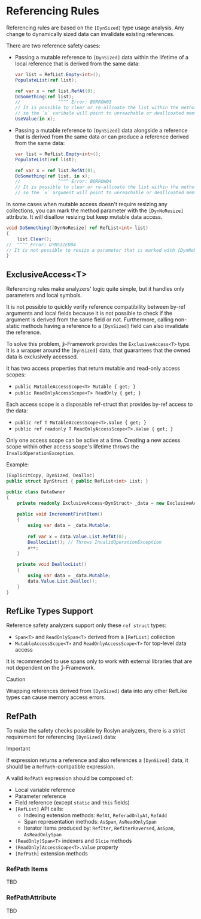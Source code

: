 # Referencing Rules

Referencing rules are based on the `[DynSized]` type usage analysis.
Any change to dynamically sized data can invalidate existing references.

There are two reference safety cases:
- Passing a mutable reference to `[DynSized]` data within the lifetime
of a local reference that is derived from the same data:
    ```csharp
    var list = RefList.Empty<int>();
    PopulateList(ref list);
    
    ref var x = ref list.RefAt(0);
    DoSomething(ref list);
    //              ^^^^ Error: BORROW03
    // It is possible to clear or re-allcoate the list within the method,
    // so the `x` varibale will point to unreachable or deallcoated memory
    UseValue(in x);
    ```
- Passing a mutable reference to `[DynSized]` data alongside a reference
that is derived from the same data or can produce a reference derived from the same data:
    ```csharp
    var list = RefList.Empty<int>();
    PopulateList(ref list);
    
    ref var x = ref list.RefAt(0);
    DoSomething(ref list, in x);
    //              ^^^^ Error: BORROW04
    // It is possible to clear or re-allcoate the list within the method,
    // so the `x` argument will point to unreachable or deallcoated memory
    ```

In some cases when mutable access doesn't require resizing any collections,
you can mark the method parameter with the `[DynNoResize]` attribute.
It will disallow resizing but keep mutable data access.

```csharp
void DoSomething([DynNoResize] ref RefList<int> list)
{
    list.Clear();
//  ^^^^ Error: DYNSIZED04
// It is not possible to resize a parameter that is marked with [DynNoResize]
}
```

## ExclusiveAccess\<T\>

Referencing rules make analyzers' logic quite simple, but it handles only parameters and local symbols.

It is not possible to quickly verify reference compatibility between by-ref arguments and local fields
because it is not possible to check if the argument is derived from the same field or not.
Furthermore, calling non-static methods having a reference to a `[DynSized]` field can also invalidate the reference.

To solve this problem, ѯ-Framework provides the `ExclusiveAccess<T>` type.
It is a wrapper around the `[DynSized]` data, that guarantees that the owned data is exclusively accessed.

It has two access properties that return mutable and read-only access scopes:
- `public MutableAccessScope<T> Mutable { get; }`
- `public ReadOnlyAccessScope<T> ReadOnly { get; }`

Each access scope is a disposable ref-struct that provides by-ref access to the data:
- `public ref T MutableAccessScope<T>.Value { get; }`
- `public ref readonly T ReadOnlyAccessScope<T>.Value { get; }`

Only one access scope can be active at a time.
Creating a new access scope within other access scope's lifetime throws the `InvalidOperationException`.

Example:
```csharp
[ExplicitCopy, DynSized, Dealloc]
public struct DynStruct { public RefList<int> List; }

public class DataOwner
{
    private readonly ExclusiveAccess<DynStruct> _data = new ExclusiveAccess<DynStruct>();
    
    public void IncrementFirstItem()
    {
        using var data = _data.Mutable;
        
        ref var x = data.Value.List.RefAt(0);
        DeallocList(); // Throws InvalidOperationException
        x++;
    }
    
    private void DeallocList()
    {
        using var data = _data.Mutable;
        data.Value.List.Dealloc();
    }
}
```

## RefLike Types Support

Reference safety analyzers support only these `ref struct` types:
- `Span<T>` and `ReadOnlySpan<T>` derived from a `[RefList]` collection
- `MutableAccessScope<T>` and `ReadOnlyAccessScope<T>` for top-level data access

It is recommended to use spans only to work with external libraries that are not dependent on the ѯ-Framework.

> [!CAUTION]
> Wrapping references derived from `[DynSized]` data into any other RefLike types can cause memory access errors.

## RefPath

To make the safety checks possible by Roslyn analyzers,
there is a strict requirement for referencing `[DynSized]` data:

> [!IMPORTANT]
> If expression returns a reference and also references a `[DynSized]` data,
> it should be a `RefPath`-compatible expression.

A valid `RefPath` expression should be composed of:
- Local variable reference
- Parameter reference
- Field reference (except `static` and `this` fields)
- `[RefList]` API calls:
  - Indexing extension methods: `RefAt`, `ReferadOnlyAt`, `RefAdd`
  - Span representation methods: `AsSpan`, `AsReadOnlySpan`
  - Iterator items produced by: `RefIter`, `RefIterReversed`, `AsSpan`, `AsReadOnlySpan`
- `(ReadOnly)Span<T>` indexers and `Slcie` methods
- `(ReadOnly)AccessScope<T>.Value` property
- `[RefPath]` extension methods

### RefPath Items

TBD

### RefPathAttribute

TBD